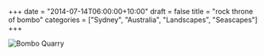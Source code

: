 +++
date = "2014-07-14T06:00:00+10:00"
draft = false
title = "rock throne of bombo"
categories = ["Sydney", "Australia", "Landscapes", "Seascapes"]
+++

<img sizes="(max-width: 30em) 100%, (max-width: 50em) 50%,
            calc(33% - 100px)"
     srcset="/thumb/rock-throne-of-bombo.jpg 1024w,
             /thumb/rock-throne-of-bombo-large.jpg 800w,
             /thumb/rock-throne-of-bombo-medium.jpg 640w"
     src="/thumb/rock-throne-of-bombo-small.jpg"
     class="caption__media"
     alt="Bombo Quarry"/>
